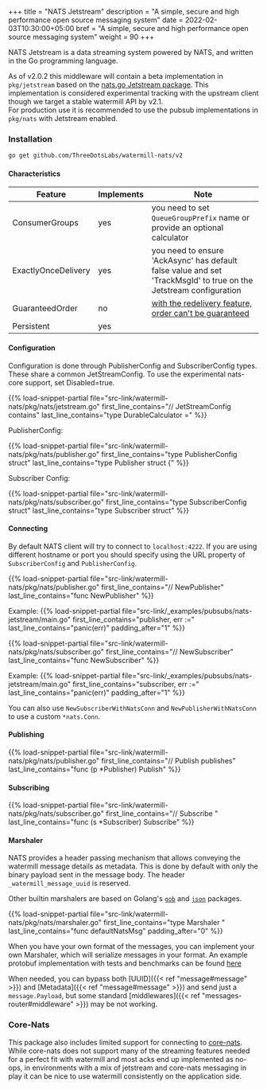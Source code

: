 +++
title = "NATS Jetstream"
description = "A simple, secure and high performance open source messaging system"
date = 2022-02-03T10:30:00+05:00
bref = "A simple, secure and high performance open source messaging system"
weight = 90
+++

NATS Jetstream is a data streaming system powered by NATS, and written in the Go programming language.

As of v2.0.2 this middleware will contain a beta implementation in `pkg/jetstream` based on the 
[nats.go Jetstream package](https://github.com/nats-io/nats.go/tree/main/jetstream). This implementation is 
considered experimental tracking with the upstream client though we target a stable watermill API by v2.1.  
For production use it is recommended to use the pubsub implementations in `pkg/nats` with Jetstream enabled.

### Installation

```bash
go get github.com/ThreeDotsLabs/watermill-nats/v2
```

#### Characteristics

| Feature             | Implements | Note                                                                                                                  |
|---------------------|------------|-----------------------------------------------------------------------------------------------------------------------|
| ConsumerGroups      | yes        | you need to set `QueueGroupPrefix` name or provide an optional calculator                                             |
| ExactlyOnceDelivery | yes        | you need to ensure 'AckAsync' has default false value and set 'TrackMsgId' to true on the Jetstream configuration     |
| GuaranteedOrder     | no         | [with the redelivery feature, order can't be guaranteed](https://github.com/nats-io/nats-streaming-server/issues/187) |
| Persistent          | yes        |                                                                                                                       |

#### Configuration

Configuration is done through PublisherConfig and SubscriberConfig types.  These share a common JetStreamConfig.  To use the experimental nats-core support, set Disabled=true.

{{% load-snippet-partial file="src-link/watermill-nats/pkg/nats/jetstream.go" first_line_contains="// JetStreamConfig contains" last_line_contains="type DurableCalculator =" %}}

PublisherConfig:

{{% load-snippet-partial file="src-link/watermill-nats/pkg/nats/publisher.go" first_line_contains="type PublisherConfig struct" last_line_contains="type Publisher struct {" %}}

Subscriber Config:

{{% load-snippet-partial file="src-link/watermill-nats/pkg/nats/subscriber.go" first_line_contains="type SubscriberConfig struct" last_line_contains="type Subscriber struct" %}}

#### Connecting

By default NATS client will try to connect to `localhost:4222`. If you are using different hostname or port you should specify using the URL property of `SubscriberConfig` and `PublisherConfig`.

{{% load-snippet-partial file="src-link/watermill-nats/pkg/nats/publisher.go" first_line_contains="// NewPublisher" last_line_contains="func NewPublisher" %}}

Example:
{{% load-snippet-partial file="src-link/_examples/pubsubs/nats-jetstream/main.go" first_line_contains="publisher, err :=" last_line_contains="panic(err)" padding_after="1" %}}

{{% load-snippet-partial file="src-link/watermill-nats/pkg/nats/subscriber.go" first_line_contains="// NewSubscriber" last_line_contains="func NewSubscriber" %}}

Example:
{{% load-snippet-partial file="src-link/_examples/pubsubs/nats-jetstream/main.go" first_line_contains="subscriber, err :=" last_line_contains="panic(err)" padding_after="1" %}}

You can also use `NewSubscriberWithNatsConn` and `NewPublisherWithNatsConn` to use a custom `*nats.Conn`.

#### Publishing

{{% load-snippet-partial file="src-link/watermill-nats/pkg/nats/publisher.go" first_line_contains="// Publish publishes" last_line_contains="func (p *Publisher) Publish" %}}

#### Subscribing

{{% load-snippet-partial file="src-link/watermill-nats/pkg/nats/subscriber.go" first_line_contains="// Subscribe " last_line_contains="func (s *Subscriber) Subscribe" %}}

#### Marshaler

NATS provides a header passing mechanism that allows conveying the watermill message details as metadata. This is done by default with only the binary payload sent in the message body.  The header `_watermill_message_uuid` is reserved.

Other builtin marshalers are based on Golang's [`gob`](https://golang.org/pkg/encoding/gob/) and [`json`](https://golang.org/packages/encoding/json) packages.

{{% load-snippet-partial file="src-link/watermill-nats/pkg/nats/marshaler.go" first_line_contains="type Marshaler " last_line_contains="func defaultNatsMsg" padding_after="0" %}}

When you have your own format of the messages, you can implement your own Marshaler, which will serialize messages in your format.  An example protobuf implementation with tests and benchmarks can be found [here](https://github.com/ThreeDotsLabs/watermill-nats/tree/master/_examples/marshalers/protobuf/)

When needed, you can bypass both [UUID]({{< ref "message#message" >}}) and [Metadata]({{< ref "message#message" >}}) and send just a `message.Payload`,
but some standard [middlewares]({{< ref "messages-router#middleware" >}}) may be not working.

### Core-Nats

This package also includes limited support for connecting to [core-nats](https://docs.nats.io/nats-concepts/core-nats).  While core-nats does not support many of the streaming features needed for a perfect fit with watermill and most acks end up implemented as no-ops, in environments with a mix of jetstream and core-nats messaging in play it can be nice to use watermill consistently on the application side.
